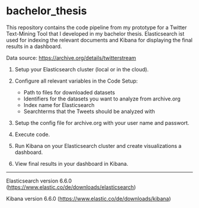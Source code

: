 # bachelor_thesis
This repository contains the code pipeline from my prototype for a Twitter Text-Mining Tool that I developed in my bachelor thesis. Elasticsearch ist used for indexing the relevant documents and Kibana for displaying the final results in a dashboard.

Data source: https://archive.org/details/twitterstream

1. Setup your Elasticsearch cluster (local or in the cloud).

2. Configure all relevant variables in the Code Setup:
    * Path to files for downloaded datasets
    * Identifiers for the datasets you want to analyze from archive.org
    * Index name for Elasticsearch 
    * Searchterms that the Tweets should be analyzed with

3. Setup the config file for archive.org with your user name and passwort.

4. Execute code.

5. Run Kibana on your Elasticsearch cluster and create visualizations a dashboard.

6. View final results in your dashboard in Kibana.
_____________________________________________________________________________________________________________________

Elasticsearch version 6.6.0 (https://www.elastic.co/de/downloads/elasticsearch)

Kibana version 6.6.0 (https://www.elastic.co/de/downloads/kibana)

